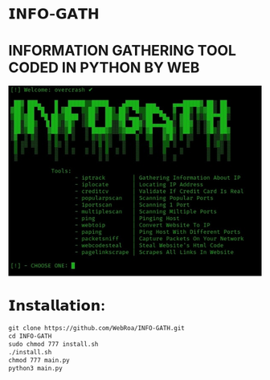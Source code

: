 # 𝗜𝗡𝗙𝗢-𝗚𝗔𝗧𝗛
<h1>INFORMATION GATHERING TOOL CODED IN PYTHON BY WEB</h1>

<img src="https://github.com/WebRoa/INFO-GATH/blob/main/images/Capture.jpg" alt="INFO-GATH" />

# 𝗜𝗻𝘀𝘁𝗮𝗹𝗹𝗮𝘁𝗶𝗼𝗻:
```console
git clone https://github.com/WebRoa/INFO-GATH.git
cd INFO-GATH
sudo chmod 777 install.sh
./install.sh
chmod 777 main.py
python3 main.py
```
